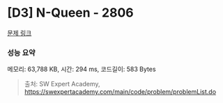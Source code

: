 # [D3] N-Queen - 2806 

[문제 링크](https://swexpertacademy.com/main/code/problem/problemDetail.do?contestProbId=AV7GKs06AU0DFAXB) 

### 성능 요약

메모리: 63,788 KB, 시간: 294 ms, 코드길이: 583 Bytes



> 출처: SW Expert Academy, https://swexpertacademy.com/main/code/problem/problemList.do